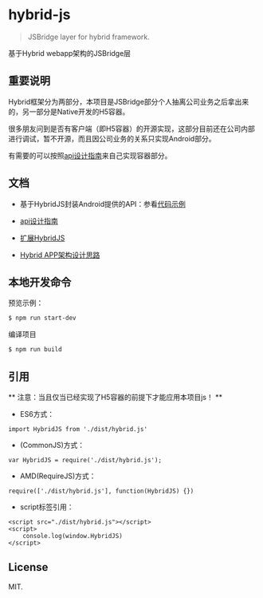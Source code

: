 # hybrid-js

> JSBridge layer for hybrid framework.

基于Hybrid webapp架构的JSBridge层


## 重要说明

Hybrid框架分为两部分，本项目是JSBridge部分个人抽离公司业务之后拿出来的，另一部分是Native开发的H5容器。

很多朋友问到是否有客户端（即H5容器）的开源实现，这部分目前还在公司内部进行调试，暂不开源，而且因公司业务的关系只实现Android部分。

有需要的可以按照[api设计指南](./doc/design.md)来自己实现容器部分。


## 文档

- 基于HybridJS封装Android提供的API：参看[代码示例](./api/base.js)

- [api设计指南](./doc/design.md)

- [扩展HybridJS](./doc/extend-h5.md)

- [Hybrid APP架构设计思路](https://github.com/chemdemo/chemdemo.github.io/issues/12)


## 本地开发命令

预览示例：

``` bash
$ npm run start-dev
```

编译项目

``` bash
$ npm run build
```


## 引用

** 注意：当且仅当已经实现了H5容器的前提下才能应用本项目js！ **

- ES6方式：
```
import HybridJS from './dist/hybrid.js'
```

- (CommonJS)方式：
```
var HybridJS = require('./dist/hybrid.js');
```

- AMD(RequireJS)方式：
```
require(['./dist/hybrid.js'], function(HybridJS) {})
```

- script标签引用：
```
<script src="./dist/hybrid.js"></script>
<script>
    console.log(window.HybridJS)
</script>
```


## License

MIT.
